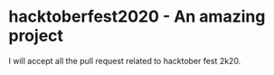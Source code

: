 # hacktoberfest2020 - An amazing project
I will accept all the pull request related to hacktober fest 2k20.
